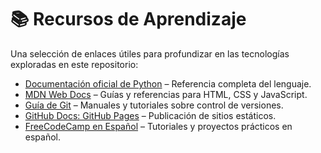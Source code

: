 # 📚 Recursos de Aprendizaje

Una selección de enlaces útiles para profundizar en las tecnologías exploradas en este repositorio:

- [Documentación oficial de Python](https://docs.python.org/3/) – Referencia completa del lenguaje.
- [MDN Web Docs](https://developer.mozilla.org/) – Guías y referencias para HTML, CSS y JavaScript.
- [Guía de Git](https://git-scm.com/doc) – Manuales y tutoriales sobre control de versiones.
- [GitHub Docs: GitHub Pages](https://docs.github.com/pages) – Publicación de sitios estáticos.
- [FreeCodeCamp en Español](https://www.freecodecamp.org/espanol/news/) – Tutoriales y proyectos prácticos en español.

